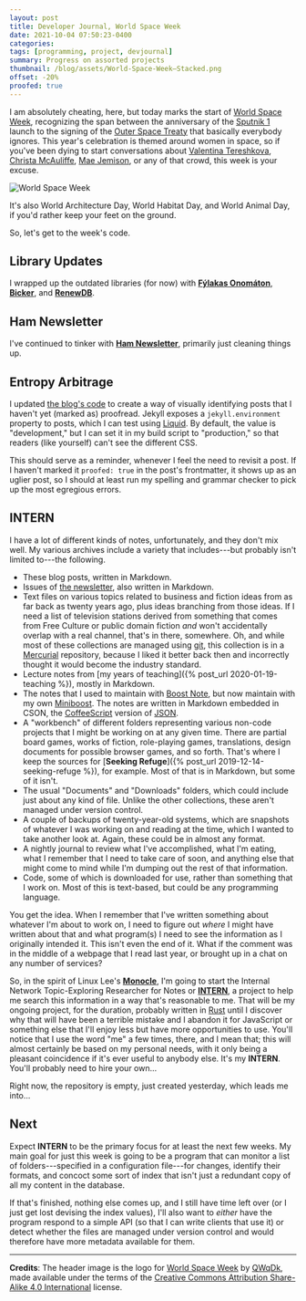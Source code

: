 ```yaml
---
layout: post
title: Developer Journal, World Space Week
date: 2021-10-04 07:50:23-0400
categories:
tags: [programming, project, devjournal]
summary: Progress on assorted projects
thumbnail: /blog/assets/World-Space-Week–Stacked.png
offset: -20%
proofed: true
---
```


I am absolutely cheating, here, but today marks the start of [World Space Week](https://en.wikipedia.org/wiki/World_Space_Week), recognizing the span between the anniversary of the [Sputnik 1](https://en.wikipedia.org/wiki/Sputnik_1) launch to the signing of the [Outer Space Treaty](https://en.wikipedia.org/wiki/Outer_Space_Treaty) that basically everybody ignores.  This year's celebration is themed around women in space, so if you've been dying to start conversations about [Valentina Tereshkova](https://en.wikipedia.org/wiki/Valentina_Tereshkova), [Christa McAuliffe](https://en.wikipedia.org/wiki/Christa_McAuliffe), [Mae Jemison](https://en.wikipedia.org/wiki/Mae_Jemison), or any of that crowd, this week is your excuse.

![World Space Week](/blog/assets/World-Space-Week–Stacked.png "Not to be confused with Word Space Week, where people discuss kerning...")

It's also World Architecture Day, World Habitat Day, and World Animal Day, if you'd rather keep your feet on the ground.

So, let's get to the week's code.

## Library Updates

I wrapped up the outdated libraries (for now) with [**Fýlakas Onomáton**](https://github.com/jcolag/fylakas-onomaton), [**Bicker**](https://github.com/jcolag/Bicker), and [**RenewDB**](https://github.com/jcolag/RenewDB).

## Ham Newsletter

I've continued to tinker with [**Ham Newsletter**](https://github.com/jcolag/ham-newsletter), primarily just cleaning things up.

## Entropy Arbitrage

I updated [the blog's code](https://github.com/jcolag/entropy-arbitrage-code) to create a way of visually identifying posts that I haven't yet (marked as) proofread.  Jekyll exposes a `jekyll.environment` property to posts, which I can test using [Liquid](https://shopify.github.io/liquid/).  By default, the value is "development," but I can set it in my build script to "production," so that readers (like yourself) can't see the different CSS.

This should serve as a reminder, whenever I feel the need to revisit a post.  If I haven't marked it `proofed: true` in the post's frontmatter, it shows up as an uglier post, so I should at least run my spelling and grammar checker to pick up the most egregious errors.

## INTERN

I have a lot of different kinds of notes, unfortunately, and they don't mix well.  My various archives include a variety that includes---but probably isn't limited to---the following.

 * These blog posts, written in Markdown.
 * Issues of [the newsletter](https://entropy-arbitrage.mailchimpsites.com/), also written in Markdown.
 * Text files on various topics related to business and fiction ideas from as far back as twenty years ago, plus ideas branching from those ideas.  If I need a list of television stations derived from something that comes from Free Culture or public domain fiction *and* won't accidentally overlap with a real channel, that's in there, somewhere.  Oh, and while most of these collections are managed using [git](https://git-scm.com/), this collection is in a [Mercurial](https://www.mercurial-scm.org/) repository, because I liked it better back then and incorrectly thought it would become the industry standard.
 * Lecture notes from [my years of teaching]({% post_url 2020-01-19-teaching %}), mostly in Markdown.
 * The notes that I used to maintain with [Boost Note](https://boostnote.io/), but now maintain with my own [Miniboost](https://github.com/jcolag/Miniboost).  The notes are written in Markdown embedded in CSON, the [CoffeeScript](https://en.wikipedia.org/wiki/CoffeeScript) version of [JSON](https://en.wikipedia.org/wiki/JSON).
 * A "workbench" of different folders representing various non-code projects that I might be working on at any given time.  There are partial board games, works of fiction, role-playing games, translations, design documents for possible browser games, and so forth.  That's where I keep the sources for [**Seeking Refuge**]({% post_url 2019-12-14-seeking-refuge %}), for example.  Most of that is in Markdown, but some of it isn't.
 * The usual "Documents" and "Downloads" folders, which could include just about any kind of file.  Unlike the other collections, these aren't managed under version control.
 * A couple of backups of twenty-year-old systems, which are snapshots of whatever I was working on and reading at the time, which I wanted to take another look at.  Again, these could be in almost any format.
 * A nightly journal to review what I've accomplished, what I'm eating, what I remember that I need to take care of soon, and anything else that might come to mind while I'm dumping out the rest of that information.
 * Code, some of which is downloaded for use, rather than something that I work on.  Most of this is text-based, but could be any programming language.

You get the idea.  When I remember that I've written something about whatever I'm about to work on, I need to figure out *where* I might have written about that and what program(s) I need to see the information as I originally intended it.  This isn't even the end of it.  What if the comment was in the middle of a webpage that I read last year, or brought up in a chat on any number of services?

So, in the spirit of Linux Lee's [**Monocle**](https://github.com/thesephist/monocle), I'm going to start the Internal Network Topic-Exploring Researcher for Notes or [**INTERN**](https://github.com/jcolag/intern), a project to help me search this information in a way that's reasonable to me.  That will be my ongoing project, for the duration, probably written in [Rust](https://www.rust-lang.org/) until I discover why that will have been a terrible mistake and I abandon it for JavaScript or something else that I'll enjoy less but have more opportunities to use.  You'll notice that I use the word "me" a few times, there, and I mean that; this will almost certainly be based on my personal needs, with it only being a pleasant coincidence if it's ever useful to anybody else.  It's my **INTERN**.  You'll probably need to hire your own...

Right now, the repository is empty, just created yesterday, which leads me into...

## Next

Expect **INTERN** to be the primary focus for at least the next few weeks.  My main goal for just this week is going to be a program that can monitor a list of folders---specified in a configuration file---for changes, identify their formats, and concoct some sort of index that isn't just a redundant copy of all my content in the database.

If that's finished, nothing else comes up, and I still have time left over (or I just get lost devising the index values), I'll also want to *either* have the program respond to a simple API (so that I can write clients that use it) or detect whether the files are managed under version control and would therefore have more metadata available for them.

* * *

**Credits**:  The header image is the logo for [World Space Week](https://commons.wikimedia.org/wiki/File:World_Space_Week_%E2%80%93_Stacked.png) by [QWqDk](https://commons.wikimedia.org/w/index.php?title=User:QWqDk&action=edit&redlink=1), made available under the terms of the [Creative Commons Attribution Share-Alike 4.0 International](https://creativecommons.org/licenses/by-sa/4.0/deed.en) license.
